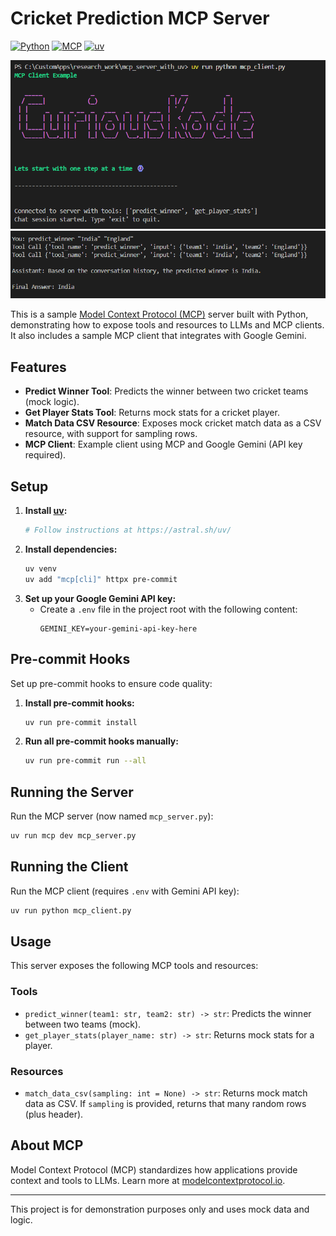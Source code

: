 # Cricket Prediction MCP Server

[![Python](https://img.shields.io/badge/Python-3.10%2B-blue?logo=python)](https://www.python.org/)
[![MCP](https://img.shields.io/badge/MCP-ModelContextProtocol-blueviolet)](https://modelcontextprotocol.io/)
[![uv](https://img.shields.io/badge/uv-fast%20Python%20installer-brightgreen)](https://astral.sh/uv/)

![MCP Client Start](./media/screen_start.png)
![MCP Client Tools](./media/screen_tool_use.png)

This is a sample [Model Context Protocol (MCP)](https://modelcontextprotocol.io/) server built with Python, demonstrating how to expose tools and resources to LLMs and MCP clients. It also includes a sample MCP client that integrates with Google Gemini.

## Features

- **Predict Winner Tool**: Predicts the winner between two cricket teams (mock logic).
- **Get Player Stats Tool**: Returns mock stats for a cricket player.
- **Match Data CSV Resource**: Exposes mock cricket match data as a CSV resource, with support for sampling rows.
- **MCP Client**: Example client using MCP and Google Gemini (API key required).

## Setup

1. **Install [uv](https://astral.sh/uv/):**
   ```sh
   # Follow instructions at https://astral.sh/uv/
   ```
2. **Install dependencies:**
   ```sh
   uv venv
   uv add "mcp[cli]" httpx pre-commit
   ```
3. **Set up your Google Gemini API key:**
   - Create a `.env` file in the project root with the following content:
     ```env
     GEMINI_KEY=your-gemini-api-key-here
     ```

## Pre-commit Hooks

Set up pre-commit hooks to ensure code quality:

1. **Install pre-commit hooks:**
   ```sh
   uv run pre-commit install
   ```
2. **Run all pre-commit hooks manually:**
   ```sh
   uv run pre-commit run --all
   ```

## Running the Server

Run the MCP server (now named `mcp_server.py`):
```sh
uv run mcp dev mcp_server.py
```

## Running the Client

Run the MCP client (requires `.env` with Gemini API key):
```sh
uv run python mcp_client.py
```

## Usage

This server exposes the following MCP tools and resources:

### Tools
- `predict_winner(team1: str, team2: str) -> str`: Predicts the winner between two teams (mock).
- `get_player_stats(player_name: str) -> str`: Returns mock stats for a player.

### Resources
- `match_data_csv(sampling: int = None) -> str`: Returns mock match data as CSV. If `sampling` is provided, returns that many random rows (plus header).

## About MCP

Model Context Protocol (MCP) standardizes how applications provide context and tools to LLMs. Learn more at [modelcontextprotocol.io](https://modelcontextprotocol.io/).

---

This project is for demonstration purposes only and uses mock data and logic.